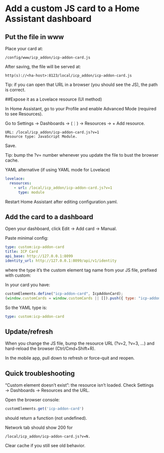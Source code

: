 # Add a custom JS card to a Home Assistant dashboard

## Put the file in www

Place your card at:
```
/config/www/icp_addon/icp-addon-card.js
```

After saving, the file will be served at:
```
http(s)://<ha-host>:8123/local/icp_addon/icp-addon-card.js
```

Tip: if you can open that URL in a browser (you should see the JS), the path is correct.

##Expose it as a Lovelace resource (UI method)

In Home Assistant, go to your Profile and enable Advanced Mode (required to see Resources).

Go to Settings → Dashboards → (⋮) → Resources → + Add resource.
```
URL: /local/icp_addon/icp-addon-card.js?v=1
Resource type: JavaScript Module.
```
Save.

Tip: bump the ?v= number whenever you update the file to bust the browser cache.

YAML alternative (if using YAML mode for Lovelace)
```yaml
lovelace:
  resources:
    - url: /local/icp_addon/icp-addon-card.js?v=1
      type: module
```

Restart Home Assistant after editing configuration.yaml.

## Add the card to a dashboard

Open your dashboard, click Edit → Add card → Manual.

Paste minimal config:
```yaml
type: custom:icp-addon-card
title: ICP Card
api_base: http://127.0.0.1:8099
identity_url: http://127.0.0.1:8099/api/v1/identity
```

where the type it’s the custom element tag name from your JS file, prefixed with custom:

In your card you have:
```javascript
customElements.define("icp-addon-card", IcpAddonCard);
(window.customCards = window.customCards || []).push({ type: "icp-addon-card", ... });
```

So the YAML type is:
``` yaml
type: custom:icp-addon-card
```

## Update/refresh

When you change the JS file, bump the resource URL (?v=2, ?v=3, …) and hard-reload the browser (Ctrl/Cmd+Shift+R).

In the mobile app, pull down to refresh or force-quit and reopen.

## Quick troubleshooting

“Custom element doesn’t exist”: the resource isn’t loaded. Check Settings → Dashboards → Resources and the URL.

Open the browser console:
```javascript
customElements.get('icp-addon-card') 
```
should return a function (not undefined).

Network tab should show 200 for 
```
/local/icp_addon/icp-addon-card.js?v=N.
```
Clear cache if you still see old behavior.